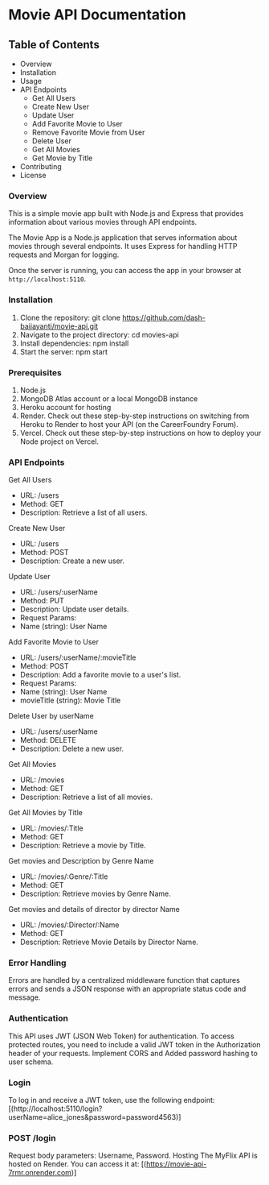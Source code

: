 # Movie API Documentation

## Table of Contents

+ Overview
+ Installation
+ Usage
+ API Endpoints
  + Get All Users
  + Create New User
  + Update User
  + Add Favorite Movie to User
  + Remove Favorite Movie from User
  + Delete User
  + Get All Movies
  + Get Movie by Title
+ Contributing
+ License

### Overview

This is a simple movie app built with Node.js and Express that provides information about various movies through API endpoints.

The Movie App is a Node.js application that serves information about movies through several endpoints. It uses Express for handling HTTP requests and Morgan for logging.

Once the server is running, you can access the app in your browser at `http://localhost:5110`.

### Installation

1. Clone the repository: git clone <https://github.com/dash-baijayanti/movie-api.git>
2. Navigate to the project directory: cd movies-api
3. Install dependencies: npm install
4. Start the server: npm start

### Prerequisites

1. Node.js
2. MongoDB Atlas account or a local MongoDB instance
3. Heroku account for hosting
4. Render. Check out these step-by-step instructions on switching from Heroku to Render to host your API (on the CareerFoundry Forum).
5. Vercel. Check out these step-by-step instructions on how to deploy your Node project on Vercel.

### API Endpoints

Get All Users

+ URL: /users
+ Method: GET
+ Description: Retrieve a list of all users.

Create New User

+ URL: /users
+ Method: POST
+ Description: Create a new user.

Update User

+ URL: /users/:userName
+ Method: PUT
+ Description: Update user details.
+ Request Params:
+ Name (string): User Name

Add Favorite Movie to User

+ URL: /users/:userName/:movieTitle
+ Method: POST
+ Description: Add a favorite movie to a user's list.
+ Request Params:
+ Name (string): User Name
+ movieTitle (string): Movie Title

Delete User by userName

+ URL: /users/:userName
+ Method: DELETE
+ Description: Delete a new user.

Get All Movies

+ URL: /movies
+ Method: GET
+ Description: Retrieve a list of all movies.

Get All Movies by Title

+ URL: /movies/:Title
+ Method: GET
+ Description: Retrieve a  movie by Title.

Get movies and Description by Genre Name

+ URL: /movies/:Genre/:Title
+ Method: GET
+ Description: Retrieve movies by Genre Name.

Get movies and details of director by director Name

+ URL: /movies/:Director/:Name
+ Method: GET
+ Description: Retrieve Movie Details by Director Name.

### Error Handling

Errors are handled by a centralized middleware function that captures errors and sends a JSON response with an appropriate status code and message.

### Authentication

This API uses JWT (JSON Web Token) for authentication. To access protected routes, you need to include a valid JWT token in the Authorization header of your requests.
Implement CORS and Added password hashing to user schema.

### Login

To log in and receive a JWT token, use the following endpoint: [(http://localhost:5110/login?userName=alice_jones&password=password4563)]

### POST /login

Request body parameters: Username, Password.
Hosting
The MyFlix API is hosted on Render. You can access it at: [(https://movie-api-7rmr.onrender.com)]
